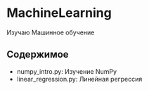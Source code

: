 # MachineLearning

Изучаю Машинное обучение

## Содержимое
- numpy_intro.py: Изучение NumPy
- linear_regression.py: Линейная регрессия